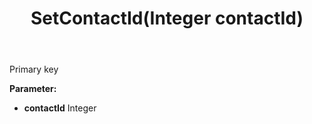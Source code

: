 ﻿---
uid: crmscript_ref_NSContact_SetContactId
title: SetContactId(Integer contactId)
intellisense: NSContact.SetContactId
keywords: NSContact, GetContactId
so.topic: reference
---

Primary key

**Parameter:** 
 - **contactId** Integer

